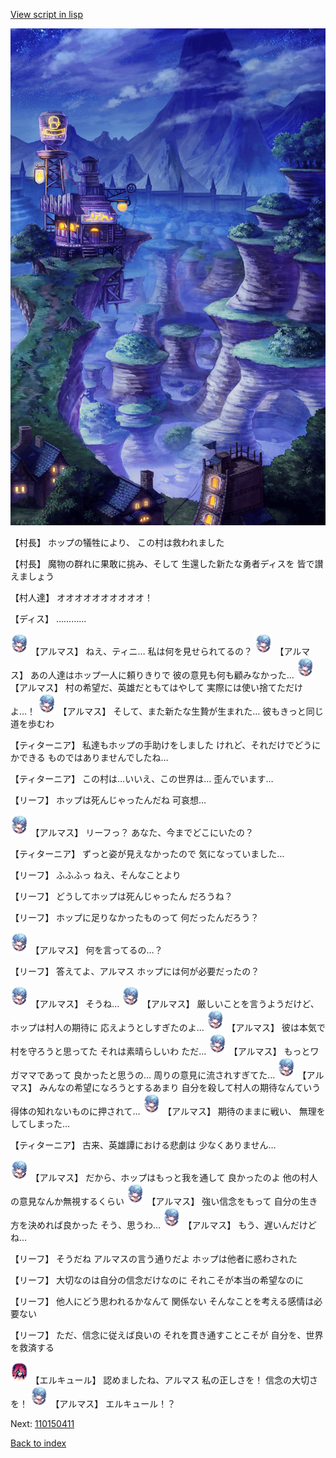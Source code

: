 [View script in lisp](../scripts/110150360.txt)

![005_Wilderness_Night.png](../images/backgrounds/005_Wilderness_Night.png)

【村長】
ホップの犠牲により、
この村は救われました

【村長】
魔物の群れに果敢に挑み、そして
生還した新たな勇者ディスを
皆で讃えましょう

【村人達】
オオオオオオオオオオ！

【ディス】
…………

<img src="../images/units/3103811.png" alt="3103811.png" height="34"/>
【アルマス】
ねえ、ティニ…
私は何を見せられてるの？

<img src="../images/units/3103811.png" alt="3103811.png" height="34"/>
【アルマス】
あの人達はホップ一人に頼りきりで
彼の意見も何も顧みなかった…

<img src="../images/units/3103811.png" alt="3103811.png" height="34"/>
【アルマス】
村の希望だ、英雄だともてはやして
実際には使い捨てただけよ…！

<img src="../images/units/3103811.png" alt="3103811.png" height="34"/>
【アルマス】
そして、また新たな生贄が生まれた…
彼もきっと同じ道を歩むわ

【ティターニア】
私達もホップの手助けをしました
けれど、それだけでどうにかできる
ものではありませんでしたね…

【ティターニア】
この村は…いいえ、この世界は…
歪んでいます…

【リーフ】
ホップは死んじゃったんだね
可哀想…

<img src="../images/units/3103811.png" alt="3103811.png" height="34"/>
【アルマス】
リーフっ？
あなた、今までどこにいたの？

【ティターニア】
ずっと姿が見えなかったので
気になっていました…

【リーフ】
ふふふっ
ねえ、そんなことより

【リーフ】
どうしてホップは死んじゃったん
だろうね？

【リーフ】
ホップに足りなかったものって
何だったんだろう？

<img src="../images/units/3103811.png" alt="3103811.png" height="34"/>
【アルマス】
何を言ってるの…？

【リーフ】
答えてよ、アルマス
ホップには何が必要だったの？

<img src="../images/units/3103811.png" alt="3103811.png" height="34"/>
【アルマス】
そうね…

<img src="../images/units/3103811.png" alt="3103811.png" height="34"/>
【アルマス】
厳しいことを言うようだけど、
ホップは村人の期待に
応えようとしすぎたのよ…

<img src="../images/units/3103811.png" alt="3103811.png" height="34"/>
【アルマス】
彼は本気で村を守ろうと思ってた
それは素晴らしいわ
ただ…

<img src="../images/units/3103811.png" alt="3103811.png" height="34"/>
【アルマス】
もっとワガママであって
良かったと思うの…
周りの意見に流されすぎてた…

<img src="../images/units/3103811.png" alt="3103811.png" height="34"/>
【アルマス】
みんなの希望になろうとするあまり
自分を殺して村人の期待なんていう
得体の知れないものに押されて…

<img src="../images/units/3103811.png" alt="3103811.png" height="34"/>
【アルマス】
期待のままに戦い、
無理をしてしまった…

【ティターニア】
古来、英雄譚における悲劇は
少なくありません…

<img src="../images/units/3103811.png" alt="3103811.png" height="34"/>
【アルマス】
だから、ホップはもっと我を通して
良かったのよ
他の村人の意見なんか無視するくらい

<img src="../images/units/3103811.png" alt="3103811.png" height="34"/>
【アルマス】
強い信念をもって
自分の生き方を決めれば良かった
そう、思うわ…

<img src="../images/units/3103811.png" alt="3103811.png" height="34"/>
【アルマス】
もう、遅いんだけどね…

【リーフ】
そうだね
アルマスの言う通りだよ
ホップは他者に惑わされた

【リーフ】
大切なのは自分の信念だけなのに
それこそが本当の希望なのに

【リーフ】
他人にどう思われるかなんて
関係ない
そんなことを考える感情は必要ない

【リーフ】
ただ、信念に従えば良いの
それを貫き通すことこそが
自分を、世界を救済する

<img src="../images/units/3202519.png" alt="3202519.png" height="34"/>
【エルキュール】
認めましたね、アルマス
私の正しさを！
信念の大切さを！

<img src="../images/units/3103811.png" alt="3103811.png" height="34"/>
【アルマス】
エルキュール！？

Next: [110150411](110150411.md)

[Back to index](index.md)
